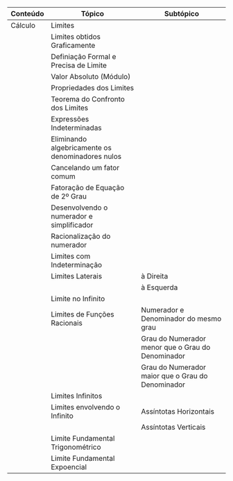 |Conteúdo|Tópico|Subtópico|
|-|-|-|
|Cálculo|Limites||
||Limites obtidos Graficamente||
||Definiação Formal e Precisa de Limite||
||Valor Absoluto (Módulo)||
||Propriedades dos Limites||
||Teorema do Confronto dos Limites||
||Expressões Indeterminadas||
||Eliminando algebricamente os denominadores nulos||
||Cancelando um fator comum||
||Fatoração de Equação de 2º Grau||
||Desenvolvendo o numerador e simplificador||
||Racionalização do numerador||
||Limites com Indeterminação||
||Limites Laterais|à Direita|
|||à Esquerda|
||Limite no Infinito||
||Limites de Funções Racionais|Numerador e Denominador do mesmo grau|
|||Grau do Numerador menor que o Grau do Denominador|
|||Grau do Numerador maior que o Grau do Denominador|
||Limites Infinitos||
||Limites envolvendo o Infinito|Assíntotas Horizontais|
|||Assíntotas Verticais|
||Limite Fundamental Trigonométrico||
||Limite Fundamental Expoencial||
